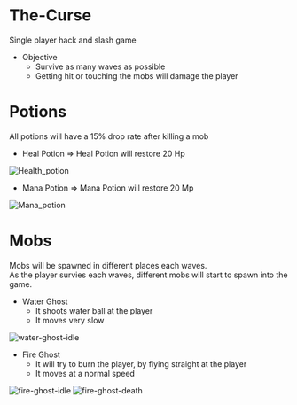 # The-Curse
Single player hack and slash game
- Objective
  - Survive as many waves as possible
  - Getting hit or touching the mobs will damage the player 

# Potions 
All potions will have a 15% drop rate after killing a mob
- Heal Potion => Heal Potion will restore 20 Hp 

![Health_potion](https://user-images.githubusercontent.com/93504708/163419131-343559ec-45cf-43ab-ac08-5b4dbb9efe58.gif)

- Mana Potion => Mana Potion will restore 20 Mp

![Mana_potion](https://user-images.githubusercontent.com/93504708/163419139-d39d9287-2a6a-459f-a393-eafa5de16910.gif)

# Mobs
Mobs will be spawned in different places each waves. <br>
As the player survies each waves, different mobs will start to spawn into the game.
- Water Ghost
  - It shoots water ball at the player
  - It moves very slow 

![water-ghost-idle](https://user-images.githubusercontent.com/93504708/163418834-400d3980-296d-4f25-bce7-5716bcb5f61c.gif)

- Fire Ghost
  - It will try to burn the player, by flying straight at the player
  - It moves at a normal speed

![fire-ghost-idle](https://user-images.githubusercontent.com/93504708/163426311-e577deb9-72d7-4b7c-96cb-3aec25246d34.gif)
![fire-ghost-death](https://user-images.githubusercontent.com/93504708/163432149-782f9c7d-c3ea-4825-8116-c76213241b60.gif)
